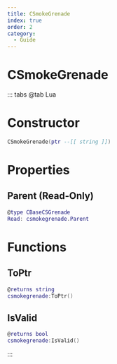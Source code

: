 ```yaml
---
title: CSmokeGrenade
index: true
order: 2
category:
  - Guide
---
```


# CSmokeGrenade

::: tabs
@tab Lua
# Constructor
```lua
CSmokeGrenade(ptr --[[ string ]])
```
# Properties
## Parent (Read-Only)
```lua
@type CBaseCSGrenade
Read: csmokegrenade.Parent
```
# Functions
## ToPtr
```lua
@returns string
csmokegrenade:ToPtr()
```
## IsValid
```lua
@returns bool
csmokegrenade:IsValid()
```

:::